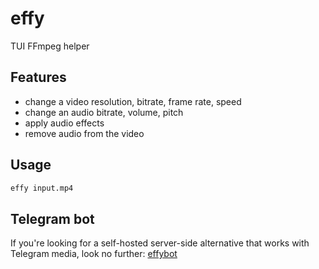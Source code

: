 # effy

TUI FFmpeg helper

## Features

- change a video resolution, bitrate, frame rate, speed
- change an audio bitrate, volume, pitch
- apply audio effects
- remove audio from the video

## Usage

```bash
effy input.mp4
```

## Telegram bot

If you're looking for a self-hosted server-side alternative that works with Telegram media, look no further: [effybot](https://github.com/aNNiMON/effybot)
